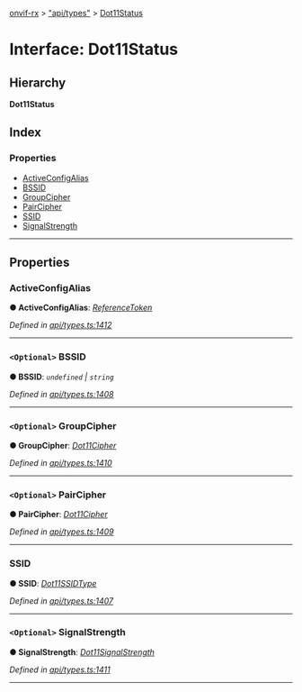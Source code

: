 [onvif-rx](../README.md) > ["api/types"](../modules/_api_types_.md) > [Dot11Status](../interfaces/_api_types_.dot11status.md)

# Interface: Dot11Status

## Hierarchy

**Dot11Status**

## Index

### Properties

* [ActiveConfigAlias](_api_types_.dot11status.md#activeconfigalias)
* [BSSID](_api_types_.dot11status.md#bssid)
* [GroupCipher](_api_types_.dot11status.md#groupcipher)
* [PairCipher](_api_types_.dot11status.md#paircipher)
* [SSID](_api_types_.dot11status.md#ssid)
* [SignalStrength](_api_types_.dot11status.md#signalstrength)

---

## Properties

<a id="activeconfigalias"></a>

###  ActiveConfigAlias

**● ActiveConfigAlias**: *[ReferenceToken](../modules/_api_types_.md#referencetoken)*

*Defined in [api/types.ts:1412](https://github.com/patrickmichalina/onvif-rx/blob/034e4d6/src/api/types.ts#L1412)*

___
<a id="bssid"></a>

### `<Optional>` BSSID

**● BSSID**: *`undefined` \| `string`*

*Defined in [api/types.ts:1408](https://github.com/patrickmichalina/onvif-rx/blob/034e4d6/src/api/types.ts#L1408)*

___
<a id="groupcipher"></a>

### `<Optional>` GroupCipher

**● GroupCipher**: *[Dot11Cipher](../enums/_api_types_.dot11cipher.md)*

*Defined in [api/types.ts:1410](https://github.com/patrickmichalina/onvif-rx/blob/034e4d6/src/api/types.ts#L1410)*

___
<a id="paircipher"></a>

### `<Optional>` PairCipher

**● PairCipher**: *[Dot11Cipher](../enums/_api_types_.dot11cipher.md)*

*Defined in [api/types.ts:1409](https://github.com/patrickmichalina/onvif-rx/blob/034e4d6/src/api/types.ts#L1409)*

___
<a id="ssid"></a>

###  SSID

**● SSID**: *[Dot11SSIDType](../modules/_api_types_.md#dot11ssidtype)*

*Defined in [api/types.ts:1407](https://github.com/patrickmichalina/onvif-rx/blob/034e4d6/src/api/types.ts#L1407)*

___
<a id="signalstrength"></a>

### `<Optional>` SignalStrength

**● SignalStrength**: *[Dot11SignalStrength](../enums/_api_types_.dot11signalstrength.md)*

*Defined in [api/types.ts:1411](https://github.com/patrickmichalina/onvif-rx/blob/034e4d6/src/api/types.ts#L1411)*

___

